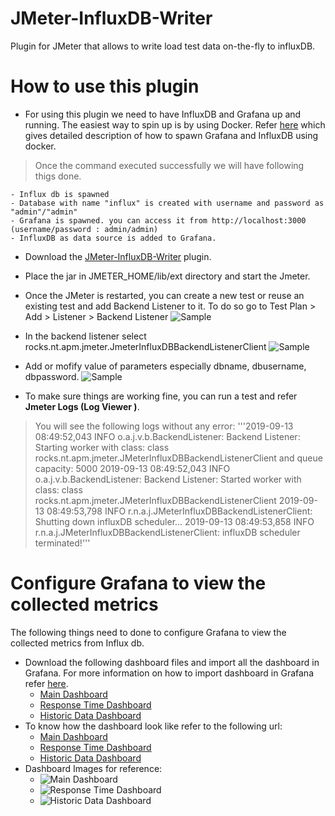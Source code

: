 # JMeter-InfluxDB-Writer
Plugin for JMeter that allows to write load test data on-the-fly to influxDB.


# How to use this plugin

 - For using this plugin we need to have InfluxDB and Grafana up and running. The easiest way to spin up is by using Docker.
 Refer [here]( https://www.blazemeter.com/blog/how-to-create-a-lightweight-performance-monitoring-solution-with-docker-grafana-and-influxdb/) which gives detailed description of how to spawn Grafana and InfluxDB using docker. 
 > Once the command executed successfully we will have following thigs done.

    - Influx db is spawned 
    - Database with name "influx" is created with username and password as "admin"/"admin"
    - Grafana is spawned. you can access it from http://localhost:3000 (username/password : admin/admin)
    - InfluxDB as data source is added to Grafana.
 
 
 - Download the [JMeter-InfluxDB-Writer](https://repo1.maven.org/maven2/com/rationaleemotions/jmeter/plugins/influxdb-writer/1.4.0/influxdb-writer-1.4.0.jar) plugin.
 
 - Place the jar in JMETER_HOME/lib/ext directory and start the Jmeter.
 
 - Once the JMeter is restarted, you can create a new test or reuse an existing test and add Backend Listener to it. To do so go to Test Plan > Add > Listener > Backend Listener
 ![Sample](Screenshot1.png)
 
 - In the backend listener select rocks.nt.apm.jmeter.JmeterInfluxDBBackendListenerClient
 ![Sample](Screenshot2.png)
 
 - Add or mofify value of parameters especially dbname, dbusername, dbpassword.
 ![Sample](Screenshot3.png)
 - To make sure things are working fine, you can run a test and refer **Jmeter Logs (Log Viewer )**.
 > You will see the following logs without any error:
 '''2019-09-13 08:49:52,043 INFO o.a.j.v.b.BackendListener: Backend Listener: Starting worker with class: class rocks.nt.apm.jmeter.JMeterInfluxDBBackendListenerClient and queue capacity: 5000
2019-09-13 08:49:52,043 INFO o.a.j.v.b.BackendListener: Backend Listener: Started  worker with class: class rocks.nt.apm.jmeter.JMeterInfluxDBBackendListenerClient
 2019-09-13 08:49:53,798 INFO r.n.a.j.JMeterInfluxDBBackendListenerClient: Shutting down influxDB scheduler...
 2019-09-13 08:49:53,858 INFO r.n.a.j.JMeterInfluxDBBackendListenerClient: influxDB scheduler terminated!'''
 
 
 
# Configure Grafana to view the collected metrics

The following things need to done to configure Grafana to view the collected metrics from Influx db.
* Download the following dashboard files and import all the dashboard in Grafana. For more information on how to import dashboard in Grafana refer [here](https://grafana.com/docs/reference/export_import/#importing-a-dashboard).
  * [Main Dashboard](MainDashboard.json)
  * [Response Time Dashboard](ResponseTime.json)
  * [Historic Data Dashboard](HistoricData.json)
* To know how the dashboard look like refer to the following url:
  * [Main Dashboard](https://snapshot.raintank.io/dashboard/snapshot/4wgKQWo7g3MkbieYm1VJLJEQey0r2AON)
  * [Response Time Dashboard](https://snapshot.raintank.io/dashboard/snapshot/6kVtxW54KwbhQjIRY31YBY306OyZuauo)
  * [Historic Data Dashboard](https://snapshot.raintank.io/dashboard/snapshot/Qw3oF4rUvaQVRwLgGHYRr84FP3zhgtnx)
* Dashboard Images for reference:
  * ![Main Dashboard](MainDashboard.png)
  * ![Response Time Dashboard](ResponseTime.png)
  * ![Historic Data Dashboard](HistoricData.png) 
 
 
 
 
